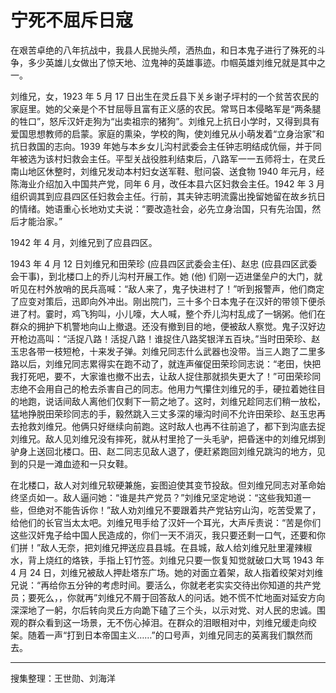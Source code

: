 # 宁死不屈斥日寇

在艰苦卓绝的八年抗战中，我县人民抛头颅，洒热血，和日本鬼子进行了殊死的斗争，多少英雄儿女做出了惊天地、泣鬼神的英雄事迹。巾帼英雄刘维兄就是其中之一。

刘维兄，女，1923 年 5 月 17 日出生在灵丘县下关乡谢子坪村的一个贫苦农民的家庭里。她的父亲是个不甘屈辱且富有正义感的农民。常骂日本侵略军是“两条腿的牲口”，怒斥汉奸走狗为“出卖祖宗的猪狗”。刘维兄上抗日小学时，又得到具有爱国思想教师的启蒙。家庭的熏染，学校的陶，使刘维兄从小萌发着“立身治家”和抗日救国的志向。1939 年她与本乡女儿沟村武委会主任钟志明结成伉俪，并于同年被选为该村妇救会主任。平型关战役胜利结束后，八路军一一五师将士，在灵丘南山地区休整时，刘维兄发动本村妇女送军鞋、慰问袋、送食物 1940 年元月，经陈海业介绍加入中国共产党，同年 6 月，改任本县六区妇救会主任。1942 年 3 月组织调其到应县四区任妇救会主任。行前，其夫钟志明流露出挽留她留在故乡抗日的情绪。她语重心长地劝丈夫说：“要改造社会，必先立身治国，只有先治国，然后才能治家。”

1942 年 4 月，刘维兄到了应县四区。

1943 年 4 月 12 日刘维兄和田荣珍 (应县四区武委会主任)、赵忠 (应县四区武委会干事)，到北楼口上的乔儿沟村开展工作。她 (他) 们刚一迈进堡垒户的大门，就听见在村外放哨的民兵高喊：“敌人来了，鬼子快进村了！”听到报警声，他们商定了应变对策后，迅即向外冲出。刚出院门，三十多个日本鬼子在汉奸的带领下便杀进了村。霎时，鸡飞狗叫，小儿嚎，大人喊，整个乔儿沟村乱成了一锅粥。他们在群众的拥护下机警地向山上撤退。还没有撤到目的地，便被敌人察觉。鬼子汉好边开枪边高叫：“活捉八路！活捉八路！谁捉住八路奖银洋五百块。”当时田荣珍、赵玉忠各带一枝短枪，十来发子弹。刘维兄同志什么武器也没带。当三人跑了二里多路以后，刘维兄同志累得实在跑不动了，就连声催促田荣珍同志说：“老田，快把我打死吧，要不，大家谁也撤不出去，让敌人捉住那就损失更大了！”可田荣珍同志绝不会用自己的枪去杀害自己的同志。他用力气攥住刘维兄的手，硬拉着她往目的地跑，说话间敌人离他们仅剩下一箭之地了。这时，刘维兄趁同志们稍一放松，猛地挣脱田荣珍同志的手，毅然跳入三丈多深的壕沟时间不允许田荣珍、赵玉忠再去抢救刘维兄。他俩只好继续向前跑。这时敌人也再不往前追了，都下到沟底去捉刘维兄。敌人见刘维兄没有摔死，就从村里抢了一头毛驴，把昏迷中的刘维兄绑到驴身上送回北楼口。田、赵二同志见敌人退了，便赶紧跑回刘维兄跳沟的地方，见到的只是一滩血迹和一只女鞋。

在北楼口，敌人对刘维兄软硬兼施，妄图迫使其变节投敌。但刘维兄同志对革命始终坚贞如一。敌人逼问她：“谁是共产党员？”刘维兄坚定地说：“这些我知道一些，但绝对不能告诉你！”敌人劝刘维兄不要跟着共产党钻穷山沟，吃苦受累了，给他们的长官当太太吧。刘维兄甩手给了汉奸一个耳光，大声斥责说：“苦是你们这些汉奸鬼子给中国人民造成的，你们一天不消灭，我只要还剩一口气，还要和你们拼！”敌人无奈，把刘维兄押送应县县城。在县城，敌人给刘维兄肚里灌辣椒水，背上烧红的烙铁，手指上钉竹签。刘维兄只要一恢复知觉就破口大骂 1943 年 4 月 24 日，刘维兄被敌人押赴塔东广场。她的对面立着架，敌人指着绞架对刘维兄说：“再给你五分钟的考虑时间。要活么，你就老老实实交待出你知道的共产党员；要死么，，你就再”刘维兄不屑于回答敌人的问话。她不慌不忙地面对延安方向深深地了一躬，尔后转向灵丘方向跪下磕了三个头，以示对党、对人民的忠诚。围观的群众看到这一场景，无不伤心掉泪。在群众的泪眼相对中，刘维兄缓走向绞架。随着一声“打到日本帝国主义……”的口号声，刘维兄同志的英离我们飘然而去。

---

搜集整理：王世勋、刘海洋
